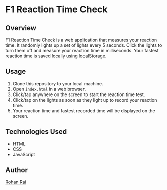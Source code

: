 # F1 Reaction Time Check

## Overview

F1 Reaction Time Check is a web application that measures your reaction time. It randomly lights up a set of lights every 5 seconds. Click the lights to turn them off and measure your reaction time in milliseconds. Your fastest reaction time is saved locally using localStorage.

## Usage

1. Clone this repository to your local machine.
2. Open `index.html` in a web browser.
3. Click/tap anywhere on the screen to start the reaction time test.
4. Click/tap on the lights as soon as they light up to record your reaction time.
5. Your reaction time and fastest recorded time will be displayed on the screen.

## Technologies Used

- HTML
- CSS
- JavaScript

## Author

[Rohan Rai](https://github.com/Vanitas-del)
